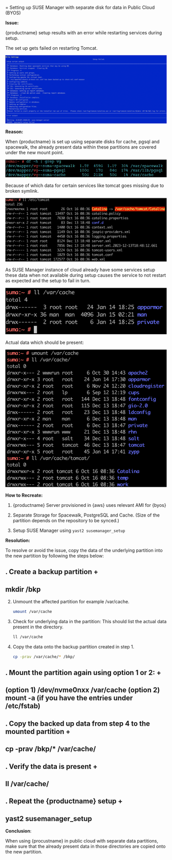 = Setting up SUSE Manager with separate disk for data in Public Cloud (BYOS)


**Issue:** 

{productname} setup results with an error while restarting services during setup. 


The set up gets failed on restarting Tomcat.

<img src="../../assets/images/error-1.png">



**Reason:**

When {productname} is set up using separate disks for cache, pgsql and spacewalk, the already present data within these partitions are covered under the new mount point.


 <img src="../../assets/images/partitions.png">

Because of which data for certain services like tomcat goes missing due to broken symlink.

<img src="../../assets/images/broken-symlink.png"> 

As SUSE Manager instance of cloud already have some services setup these data when not available during setup causes the service to not restart as expected and the setup to fail in turn.

 <img src="../../assets/images/incomplete-files.png"> 

Actual data which should be present:


 <img src="../../assets/images/actual-files.png"> 



**How to Recreate:**

1. {productname} Server provisioned in {aws} uses relevant AMI for {byos}


2. Separate Storage for Spacewalk, PostgreSQL and Cache. (Size of the partition depends on the repository to be synced.)

3. Setup SUSE Manager using `yast2 susemanager_setup`

   

**Resolution:**

To resolve or avoid the issue, copy the data of the underlying partition into the new partition by following the steps below:


. Create a backup partition
+
----
mkdir /bkp
----


2. Unmount the affected partition for example /var/cache. 

   ```bash
   umount /var/cache
   ```

3. Check for underlying data in the partition: This should list the actual data present in the directory.

   ```bash
   ll /var/cache
   ```

4. Copy the data onto the backup partition created in step 1.

   ```bash
   cp -prav /var/cache/* /bkp/
   ```

. Mount the partition again using option 1 or 2:
+
----
(option 1)   /dev/nvme0nxx /var/cache
(option 2)   mount -a (if you have the entries under /etc/fstab)
----


. Copy the backed up data from step 4 to the mounted partition
+
----
cp -prav /bkp/* /var/cache/
----

. Verify the data is present
+
----
ll /var/cache/
----

. Repeat the {productname} setup
+
----
yast2 susemanager_setup
----

   

**Conclusion**:

When using {procustname} in public cloud with separate data partitions, make sure that the already present data in those directories are copied onto the new partition.

